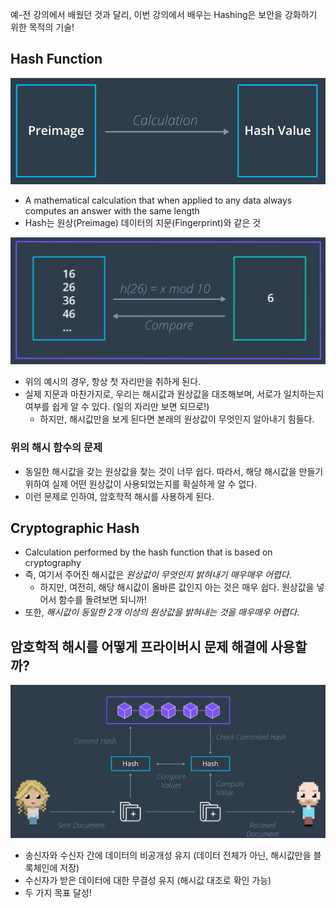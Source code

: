 예-전 강의에서 배웠던 것과 달리, 이번 강의에서 배우는 Hashing은 보안을 강화하기 위한 목적의 기술!

## Hash Function

![](hash01.png)

- A mathematical calculation that when applied to any data always computes an answer with the same length
- Hash는 원상(Preimage) 데이터의 지문(Fingerprint)와 같은 것

![](hash02.png)

- 위의 예시의 경우, 항상 첫 자리만을 취하게 된다.
- 실제 지문과 마찬가지로, 우리는 해시값과 원상값을 대조해보며, 서로가 일치하는지 여부를 쉽게 알 수 있다. (일의 자리만 보면 되므로!)
  - 하지만, 해시값만을 보게 된다면 본래의 원상값이 무엇인지 알아내기 힘들다.

### 위의 해시 함수의 문제

- 동일한 해시값을 갖는 원상값을 찾는 것이 너무 쉽다. 따라서, 해당 해시값을 만들기 위하여 실제 어떤 원상값이 사용되었는지를 확실하게 알 수 없다.
- 이런 문제로 인하여, 암호학적 해시를 사용하게 된다.

## Cryptographic Hash

- Calculation performed by the hash function that is based on cryptography
- 즉, 여기서 주어진 해시값은 *원상값이 무엇인지 밝혀내기 매우매우 어렵다*.
  - 하지만, 여전히, 해당 해시값이 올바른 값인지 아는 것은 매우 쉽다. 원상값을 넣어서 함수를 돌려보면 되니까!
- 또한, *해시값이 동일한 2개 이상의 원상값을 밝혀내는 것을 매우매우 어렵다*.

## 암호학적 해시를 어떻게 프라이버시 문제 해결에 사용할까?

![](hash03.png)

- 송신자와 수신자 간에 데이터의 비공개성 유지 (데이터 전체가 아닌, 해시값만을 블록체인에 저장)
- 수신자가 받은 데이터에 대한 무결성 유지 (해시값 대조로 확인 가능)
- 두 가지 목표 달성!
